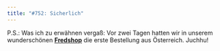 ```yaml
---
title: "#752: Sicherlich"
---
```


P.S.: Was ich zu erwähnen vergaß: Vor zwei Tagen hatten wir in unserem wunderschönen <a href="http://www.spreadshirt.net/shop.php?sid=125913"><strong>Fredshop</strong></a> die erste Bestellung aus Österreich. Juchhu!
